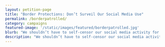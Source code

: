 ```yaml
---
layout: petition-page
title: "Border Protections: Don’t Surveil Our Social Media Use"
permalink: /borderpatrolled/
category: campaigns
featured-image: '/static/images/featured/borderpatrolled.jpg'
blurb: "We shouldn’t have to self-censor our social media activity for fear we’ll be locked out at the border. We won't be #BorderPaTROLLED"
description: "We shouldn’t have to self-censor our social media activity for fear we’ll be locked out at the border." 
---
```


<link href='https://actionnetwork.org/css/style-embed-whitelabel.css' rel='stylesheet' type='text/css' /><script>window.yepnope || document.write('<script src="https://actionnetwork.org/includes/js/yepnope154-min.js"><\/script>');</script><script src='https://actionnetwork.org/widgets/v2/petition/keep-our-facebook-pages-out-of-border-checks?format=js&source=widget&style=full'></script><div id='can-petition-area-keep-our-facebook-pages-out-of-border-checks' style='width: 100%'><!-- this div is the target for our HTML insertion --></div>